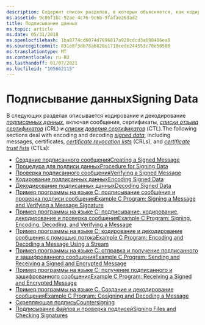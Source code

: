 ```yaml
---
description: Содержит список разделов, в которых объясняется, как кодировать и декодировать подписанные данные.
ms.assetid: 9c86f1bc-92ae-4c76-9c6b-9fafae263ad2
title: Подписывание данных
ms.topic: article
ms.date: 05/31/2018
ms.openlocfilehash: 1ba8774cd6074d7696817a920cdcd3a698486ea8
ms.sourcegitcommit: 831e8f3db78ab820e1710cede244553c70e50500
ms.translationtype: MT
ms.contentlocale: ru-RU
ms.lasthandoff: 01/07/2021
ms.locfileid: "105662115"
---
```

# <a name="signing-data"></a><span data-ttu-id="864e9-103">Подписывание данных</span><span class="sxs-lookup"><span data-stu-id="864e9-103">Signing Data</span></span>

<span data-ttu-id="864e9-104">В следующих разделах описывается кодирование и декодирование [*подписанных данных*](../secgloss/s-gly.md), включая сообщения, сертификаты, [*списки отзыва сертификатов*](../secgloss/c-gly.md) (CRL) и [*списки доверия сертификатов*](../secgloss/c-gly.md) (CTL).</span><span class="sxs-lookup"><span data-stu-id="864e9-104">The following sections deal with encoding and decoding [*signed data*](../secgloss/s-gly.md), including messages, certificates, [*certificate revocation lists*](../secgloss/c-gly.md) (CRLs), and [*certificate trust lists*](../secgloss/c-gly.md) (CTLs):</span></span>

-   [<span data-ttu-id="864e9-105">Создание подписанного сообщения</span><span class="sxs-lookup"><span data-stu-id="864e9-105">Creating a Signed Message</span></span>](creating-a-signed-message.md)
-   [<span data-ttu-id="864e9-106">Процедура для подписи данных</span><span class="sxs-lookup"><span data-stu-id="864e9-106">Procedure for Signing Data</span></span>](procedure-for-signing-data.md)
-   [<span data-ttu-id="864e9-107">Проверка подписанного сообщения</span><span class="sxs-lookup"><span data-stu-id="864e9-107">Verifying a Signed Message</span></span>](verifying-a-signed-message.md)
-   [<span data-ttu-id="864e9-108">Кодирование подписанных данных</span><span class="sxs-lookup"><span data-stu-id="864e9-108">Encoding Signed Data</span></span>](encoding-signed-data.md)
-   [<span data-ttu-id="864e9-109">Декодирование подписанных данных</span><span class="sxs-lookup"><span data-stu-id="864e9-109">Decoding Signed Data</span></span>](decoding-signed-data.md)
-   [<span data-ttu-id="864e9-110">Пример программы на языке C: подписывание сообщения и проверка подписи сообщения</span><span class="sxs-lookup"><span data-stu-id="864e9-110">Example C Program: Signing a Message and Verifying a Message Signature</span></span>](example-c-program-signing-a-message-and-verifying-a-message-signature.md)
-   [<span data-ttu-id="864e9-111">Пример программы на языке C: подписывание, кодирование, декодирование и проверка сообщения</span><span class="sxs-lookup"><span data-stu-id="864e9-111">Example C Program: Signing, Encoding, Decoding, and Verifying a Message</span></span>](example-c-program-signing-encoding-decoding-and-verifying-a-message.md)
-   [<span data-ttu-id="864e9-112">Пример программы на языке C: кодирование и декодирование сообщения с помощью потока</span><span class="sxs-lookup"><span data-stu-id="864e9-112">Example C Program: Encoding and Decoding a Message Using a Stream</span></span>](example-c-program--encoding-and-decoding-a-message-using-a-stream.md)
-   [<span data-ttu-id="864e9-113">Пример программы на языке C: отправка и получение подписанного и зашифрованного сообщения</span><span class="sxs-lookup"><span data-stu-id="864e9-113">Example C Program: Sending and Receiving a Signed and Encrypted Message</span></span>](example-c-program-sending-and-receiving-a-signed-and-encrypted-message.md)
-   [<span data-ttu-id="864e9-114">Пример программы на языке C: получение подписанного и зашифрованного сообщения</span><span class="sxs-lookup"><span data-stu-id="864e9-114">Example C Program: Receiving a Signed and Encrypted Message</span></span>](example-c-program-receiving-a-signed-and-encrypted-message.md)
-   [<span data-ttu-id="864e9-115">Пример программы на языке C. Создание и декодирование сообщения</span><span class="sxs-lookup"><span data-stu-id="864e9-115">Example C Program: Cosigning and Decoding a Message</span></span>](example-c-program--cosigning-and-decoding-a-message.md)
-   [<span data-ttu-id="864e9-116">Скрепляющая подпись</span><span class="sxs-lookup"><span data-stu-id="864e9-116">Countersigning</span></span>](countersigning.md)
-   [<span data-ttu-id="864e9-117">Подписывание файлов и проверка подписей</span><span class="sxs-lookup"><span data-stu-id="864e9-117">Signing Files and Checking Signatures</span></span>](signing-files-and-checking-signatures.md)

 

 
